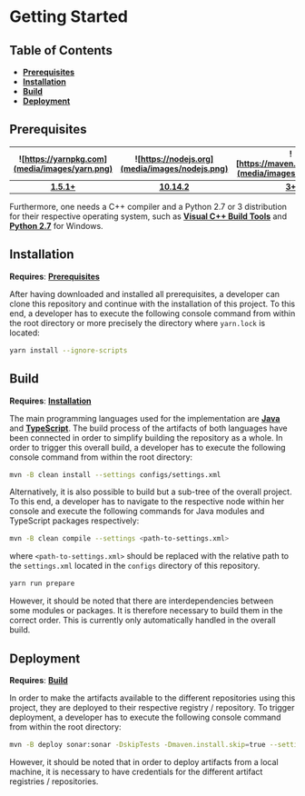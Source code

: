 # Getting Started

## Table of Contents
* [**Prerequisites**](#prerequisites)
* [**Installation**](#installation)
* [**Build**](#build)
* [**Deployment**](#deployment)

## Prerequisites
| ![https://yarnpkg.com](media/images/yarn.png) | ![https://nodejs.org](media/images/nodejs.png) | ![https://maven.apache.org/](media/images/maven.png) | ![https://www.docker.com/](media/images/docker.png) |
| :----: | :-----: | :-----: | :-----: |
| [**1.5.1+**](https://yarnpkg.com) | [**10.14.2**](https://nodejs.org) | [**3+**](https://maven.apache.org/) | [**18.9.3+**](https://www.docker.com/) |

Furthermore, one needs a C++ compiler and a Python 2.7 or 3 distribution for their respective operating system, such as
[**Visual C++ Build Tools**](https://www.visualstudio.com/downloads/#build-tools-for-visual-studio-2017) and
[**Python 2.7**](https://www.python.org/downloads) for Windows.

## Installation
**Requires**: [**Prerequisites**](#prerequisites)

After having downloaded and installed all prerequisites, a developer can clone this repository and continue with the
installation of this project. To this end, a developer has to execute the following console command from within the
root directory or more precisely the directory where `yarn.lock` is located:

```bash
yarn install --ignore-scripts
```

## Build
**Requires**: [**Installation**](#installation)

The main programming languages used for the implementation are [**Java**](https://www.java.com/) and
[**TypeScript**](https://www.typescriptlang.org/). The build process of the artifacts of both languages have been
connected in order to simplify building the repository as a whole. In order to trigger this overall build, a developer
has to execute the following console command from within the root directory:

```bash
mvn -B clean install --settings configs/settings.xml
```

Alternatively, it is also possible to build but a sub-tree of the overall project. To this end, a developer has to
navigate to the respective node within her console and execute the following commands for Java modules and TypeScript
packages respectively:

```bash
mvn -B clean compile --settings <path-to-settings.xml>
```

where `<path-to-settings.xml>` should be replaced with the relative path to the `settings.xml` located in the `configs`
directory of this repository.

```bash
yarn run prepare
```

However, it should be noted that there are interdependencies between some modules or packages. It is therefore
necessary to build them in the correct order. This is currently only automatically handled in the overall build.

## Deployment
**Requires**: [**Build**](#build)

In order to make the artifacts available to the different repositories using this project, they are deployed to
their respective registry / repository. To trigger deployment, a developer has to execute the following
console command from within the root directory:

```bash
mvn -B deploy sonar:sonar -DskipTests -Dmaven.install.skip=true --settings configs/settings.xml
```

However, it should be noted that in order to deploy artifacts from a local machine, it is necessary to have credentials
for the different artifact registries / repositories.
